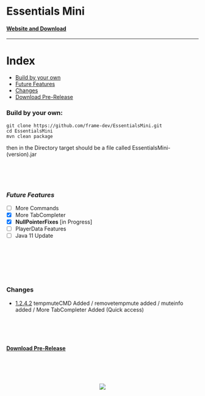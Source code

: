 # Essentials Mini
#### [Website and Download](https://framedev.stream/sites/downloads/essentialsmini)
___
# Index
- [Build by your own](#build-by-your-own)
- [Future Features](#future-features)
- [Changes](#changes)
- [Download Pre-Release](#download-pre-releasehttpsgithubcomframe-devessentialsminireleasestag1241-pre-release)

### Build by your own:
```
git clone https://github.com/frame-dev/EssentialsMini.git
cd EssentialsMini
mvn clean package
```

then in the Directory target should be a file called EssentialsMini-(version).jar

<br><br><br>

### ***Future Features***
- [ ] More Commands
- [x] More TabCompleter
- [x] **NullPointerFixes** [in Progress]
- [ ] PlayerData Features
- [ ] Java 11 Update

<br><br><br><br><br>

### Changes
- [1.2.4.2](https://github.com/frame-dev/EssentialsMini/commit/c70967c78ab67f6fcfc3d9acf3159a7249eb3788) tempmuteCMD Added / removetempmute added / muteinfo added / More TabCompleter Added (Quick access)

<br><br><br>
#### [Download Pre-Release](https://github.com/frame-dev/EssentialsMini/releases/download/1.2.4.2-PRE-RELEASE/EssentialsMini-1.2.4.2-PRE-RELEASE.jar)
<br><br><br>
<div style="text-align:center"><img src="https://framedev.stream/logo.jpg" /></div>
